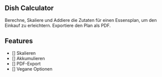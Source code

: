 ## Dish Calculator

Berechne, Skaliere und Addiere die Zutaten für einen Essensplan, um den Einkauf zu erleichtern. Exportiere den Plan als PDF.

## Features

- [] Skalieren
- [] Akkumulieren
- [] PDF-Export
- [] Vegane Optionen
